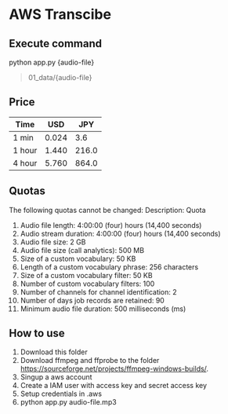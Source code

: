 # AWS Transcibe

## Execute command

python app.py {audio-file}

> 01_data/{audio-file}

## Price

|  Time  |  USD  |  JPY  |
| ---- | ---- | ---- |
|  1 min  |  0.024  |    3.6  |
|  1 hour |  1.440  |  216.0  |
|  4 hour |  5.760  |  864.0  |

## Quotas

The following quotas cannot be changed:
Description: Quota

01. Audio file length: 4:00:00 (four) hours (14,400 seconds)
02. Audio stream duration: 4:00:00 (four) hours (14,400 seconds)
03. Audio file size: 2 GB
04. Audio file size (call analytics): 500 MB
05. Size of a custom vocabulary: 50 KB
06. Length of a custom vocabulary phrase: 256 characters
07. Size of a custom vocabulary filter: 50 KB
08. Number of custom vocabulary filters: 100
09. Number of channels for channel identification: 2
10. Number of days job records are retained: 90
11. Minimum audio file duration: 500 milliseconds (ms)

## How to use

1. Download this folder
2. Download ffmpeg and ffprobe to the folder <https://sourceforge.net/projects/ffmpeg-windows-builds/>.
3. Singup a aws account
4. Create a IAM user with access key and secret access key
5. Setup credentials in .aws
6. python app.py audio-file.mp3
